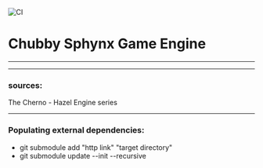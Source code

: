 ![CI](https://img.shields.io/github/actions/workflow/status/VanWrinkle/Chubby-Sphynx-Engine/cmake.yml?branch=main)

# Chubby Sphynx Game Engine
<hr>
<hr>

### sources:
The Cherno - Hazel Engine series


<hr>

### Populating external dependencies:
- git submodule add "http link" "target directory"
- git submodule update --init --recursive
